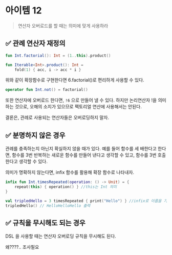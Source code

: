 # 아이템 12
> 연산자 오버로드를 할 때는 의미에 맞게 사용하라

## ✅ 관례 연산자 재정의

```kotlin
fun Int.factorial(): Int = (1..this).product()

fun Iterable<Int>.product(): Int =
    fold(1) { acc, i -> acc * i }
```

위와 같이 확장함수로 구현한다면 6.factorial()로 편리하게 사용할 수 있다.

```kotlin
operator fun Int.not() = factorial()
```
또한 연산자에 오버로드 한다면, `!6` 으로 만들어 낼 수 있다. 하지만 논리연산자 !을 의미하는 것으로, 오해의 소지가 있으므로 팩토리얼 연산에 사용해서는 안된다.

결론은, 관례로 사용되는 연산자들은 오버로딩하지 말자.


## ✅ 분명하지 않은 경우
관례를 충족하는지 아닌지 확실하지 않을 때가 있다. 예를 들어 함수를 세 배한다고 한다면, 함수를 3번 반복하는 새로운 함수를 만들어 낸다고 생각할 수 있고, 함수를 3번 호출한다고 생각할 수 있다.

의미가 명확하지 않는다면, infix 함수를 활용해 확장 함수로 나타내자.

```kotlin
infix fun Int.timesRepeated(operation: () -> Unit) = { 
	repeat(this) { operation() } //this는 Int 의미  
}

val tripledHello = 3 timesRepeated { print("Hello") } //infix로 이름을 가지도록
tripledHello() // HelloHelloHello 출력
```

## ✅ 규칙을 무시해도 되는 경우
DSL 을 사용할 때는 연산자 오버로딩 규칙을 무시해도 된다.

왜????.. 조사필요


